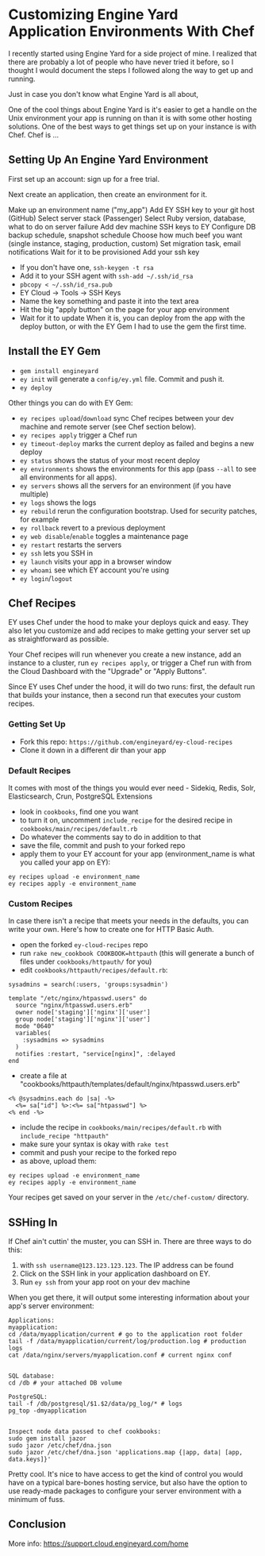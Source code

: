 # Customizing Engine Yard Application Environments With Chef

I recently started using Engine Yard for a side project of mine.
I realized that there are probably a lot of people who have never tried
it before, so I thought I would document the steps I followed along the
way to get up and running.

Just in case you don't know what Engine Yard is all about,

One of the cool things about Engine Yard is it's easier to get a handle on the Unix environment your
app is running on than it is with some other hosting solutions. One of
the best ways to get things set up on your instance is with Chef. Chef
is ...

## Setting Up An Engine Yard Environment

First set up an account: sign up for a free trial.

Next create an application, then create an environment for it.

Make up an environment name ("my_app")
Add EY SSH key to your git host (GitHub)
Select server stack (Passenger)
Select Ruby version, database, what to do on server failure
Add dev machine SSH keys to EY
Configure DB backup schedule, snapshot schedule
Choose how much beef you want (single instance, staging, production, custom)
Set migration task, email notifications
Wait for it to be provisioned
Add your ssh key
  - If you don't have one, `ssh-keygen -t rsa`
  - Add it to your SSH agent with `ssh-add ~/.ssh/id_rsa`
  - `pbcopy < ~/.ssh/id_rsa.pub`
  - EY Cloud -> Tools -> SSH Keys
  - Name the key something and paste it into the text area
  - Hit the big "apply button" on the page for your app environment
  - Wait for it to update
When it is, you can deploy from the app with the deploy button, or with the EY Gem
I had to use the gem the first time.

## Install the EY Gem

- `gem install engineyard`
- `ey init` will generate a `config/ey.yml` file. Commit and push it.
- `ey deploy`

Other things you can do with EY Gem:

- `ey recipes upload`/`download` sync Chef recipes between your dev
  machine and remote server (see Chef section below).
- `ey recipes apply` trigger a Chef run
- `ey timeout-deploy` marks the current deploy as failed and begins
  a new deploy
- `ey status` shows the status of your most recent deploy
- `ey environments` shows the environments for this app (pass `--all` to
  see all environments for all apps).
- `ey servers` shows all the servers for an environment (if you have
  multiple)
- `ey logs` shows the logs
- `ey rebuild` rerun the configuration bootstrap. Used for security
  patches, for example
- `ey rollback` revert to a previous deployment
- `ey web disable`/`enable` toggles a maintenance page
- `ey restart` restarts the servers
- `ey ssh` lets you SSH in
- `ey launch` visits your app in a browser window
- `ey whoami` see which EY account you're using
- `ey login`/`logout`

## Chef Recipes

EY uses Chef under the hood to make your deploys quick and easy. They
also let you customize and add recipes to make getting your server set
up as straightforward as possible.

Your Chef recipes will run whenever you create a new instance, add an
instance to a cluster, run `ey recipes apply`, or trigger a Chef run with from the Cloud
Dashboard with the "Upgrade" or "Apply Buttons".

Since EY uses Chef under the hood, it will do two runs: first, the
default run that builds your instance, then a second run that executes
your custom recipes.

### Getting Set Up

- Fork this repo: `https://github.com/engineyard/ey-cloud-recipes`
- Clone it down in a different dir than your app

### Default Recipes

It comes with most of the things you would ever need - Sidekiq, Redis,
Solr, Elasticsearch, Crun, PostgreSQL Extensions

- look in `cookbooks`, find one you want
- to turn it on, uncomment `include_recipe` for the desired recipe in `cookbooks/main/recipes/default.rb`
- Do whatever the comments say to do in addition to that
- save the file, commit and push to your forked repo
- apply them to your EY account for your app (environment_name is what you called your app on EY):

```
ey recipes upload -e environment_name
ey recipes apply -e environment_name
```

### Custom Recipes

In case there isn't a recipe that meets your needs in the defaults, you
can write your own. Here's how to create one for HTTP Basic Auth.

- open the forked `ey-cloud-recipes` repo
- run `rake new_cookbook COOKBOOK=httpauth` (this will generate a bunch
  of files under `cookbooks/httpauth/` for you)
- edit `cookbooks/httpauth/recipes/default.rb`:

```
sysadmins = search(:users, 'groups:sysadmin')

template "/etc/nginx/htpasswd.users" do
  source "nginx/htpasswd.users.erb"
  owner node['staging']['nginx']['user']
  group node['staging']['nginx']['user']
  mode "0640"
  variables(
    :sysadmins => sysadmins
  )
  notifies :restart, "service[nginx]", :delayed
end
```

- create a file at "cookbooks/httpauth/templates/default/nginx/htpasswd.users.erb"
```
<% @sysadmins.each do |sa| -%>
  <%= sa["id"] %>:<%= sa["htpasswd"] %>
<% end -%>
```

- include the recipe in `cookbooks/main/recipes/default.rb` with `include_recipe "httpauth"`
- make sure your syntax is okay with `rake test`
- commit and push your recipe to the forked repo
- as above, upload them:

```
ey recipes upload -e environment_name
ey recipes apply -e environment_name
```

Your recipes get saved on your server in the `/etc/chef-custom/` directory.

## SSHing In

If Chef ain't cuttin' the muster, you can SSH in. There are three ways
to do this:

1) with `ssh username@123.123.123.123`. The IP address can be found
2) Click on the SSH link in your application dashboard on EY.
3) Run `ey ssh` from your app root on your dev machine

When you get there, it will output some interesting information about
your app's server environment:

```
Applications:
myapplication:
cd /data/myapplication/current # go to the application root folder
tail -f /data/myapplication/current/log/production.log # production logs
cat /data/nginx/servers/myapplication.conf # current nginx conf


SQL database:
cd /db # your attached DB volume

PostgreSQL:
tail -f /db/postgresql/$1.$2/data/pg_log/* # logs
pg_top -dmyapplication


Inspect node data passed to chef cookbooks:
sudo gem install jazor
sudo jazor /etc/chef/dna.json
sudo jazor /etc/chef/dna.json 'applications.map {|app, data| [app, data.keys]}'
```

Pretty cool. It's nice to have access to get the kind of control you
would have on a typical bare-bones hosting service, but also have the
option to use ready-made packages to configure your server environment
with a minimum of fuss.


## Conclusion

More info: https://support.cloud.engineyard.com/home
